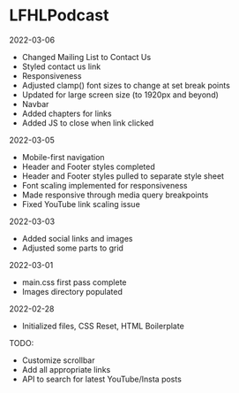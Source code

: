 # LFHLPodcast

2022-03-06
 - Changed Mailing List to Contact Us
 - Styled contact us link 
 - Responsiveness 
  - Adjusted clamp() font sizes to change at set break points
  - Updated for large screen size (to 1920px and beyond)
 - Navbar
  - Added chapters for links
  - Added JS to close when link clicked

2022-03-05
 - Mobile-first navigation
 - Header and Footer styles completed
 - Header and Footer styles pulled to separate style sheet
 - Font scaling implemented for responsiveness
 - Made responsive through media query breakpoints
 - Fixed YouTube link scaling issue

2022-03-03
 - Added social links and images
 - Adjusted some parts to grid

2022-03-01
 - main.css first pass complete
 - Images directory populated

2022-02-28
 - Initialized files, CSS Reset, HTML Boilerplate

TODO:
 - Customize scrollbar
 - Add all appropriate links
 - API to search for latest YouTube/Insta posts